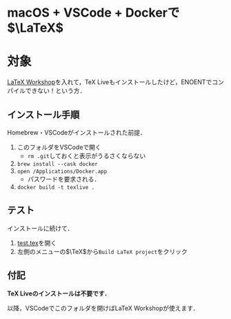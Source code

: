 #   macOS + VSCode + Dockerで$\LaTeX$

#   対象
[LaTeX Workshop](https://marketplace.visualstudio.com/items?itemName=James-Yu.latex-workshop)を入れて，TeX Liveもインストールしたけど，ENOENTでコンパイルできない！という方．

##  インストール手順
Homebrew・VSCodeがインストールされた前提．
1.  このフォルダをVSCodeで開く
    *   `rm .git`しておくと表示がうるさくならない
2.  `brew install --cask docker`
3.  `open /Applications/Docker.app`
    *   パスワードを要求される．
4.  `docker build -t texlive .`

##  テスト 
インストールに続けて．
1.  [test.tex](test/test.tex)を開く
2.  左側のメニューの$\TeX$から`Build LaTeX project`をクリック

##  付記
__**TeX Liveのインストールは不要です．**__

以降，VSCodeでこのフォルダを開けばLaTeX Workshopが使えます．
